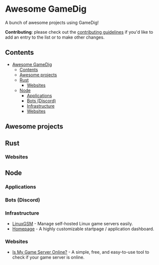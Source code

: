 # Awesome GameDig

A bunch of awesome projects using GameDig!

**Contributing**: please check out the [contributing guidelines](CONTRIBUTING.md)
if you'd like to add an entry to the list or to make other changes.

## Contents

- [Awesome GameDig](#awesome-gamedig)
  - [Contents](#contents)
  - [Awesome projects](#awesome-projects)
  - [Rust](#rust)
    - [Websites](#websites)
  - [Node](#node)
    - [Applications](#applications)
    - [Bots (Discord)](#bots-discord)
    - [Infrastructure](#infrastructure)
    - [Websites](#websites-1)

## Awesome projects

## Rust

### Websites

## Node

### Applications

### Bots (Discord)

### Infrastructure

- [LinuxGSM](https://linuxgsm.com/) - Manage self-hosted Linux game servers easily.
- [Homepage](https://gethomepage.dev/latest/) - A highly customizable startpage / application dashboard.

### Websites

- [Is My Game Server Online?](https://ismygameserver.online/) - A simple, free, and easy-to-use tool to check if your game server is online.
